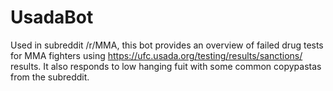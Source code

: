 UsadaBot
================================

Used in subreddit /r/MMA, this bot provides an overview of failed drug tests for MMA fighters 
using https://ufc.usada.org/testing/results/sanctions/ results. It also responds to low hanging
fuit with some common copypastas from the subreddit.

